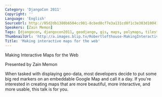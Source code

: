 ```yaml
---
Category: 'DjangoCon 2011'
Copyright: ''
Language: 'English'
SourceUrl: http://05d2db1380b6504cc981-8cbed8cf7e3a131cd8f1c3e383d10041.r93.cf2.rackcdn.com/djangocon-2011/76_making-interactive-maps-for-the-web.m4v
Speakers: [Zain Memon]
Tags: [djangocon, djangocon2011, geodjango, gis, maps, polymaps, tilestash]
ThumbnailUrl: 'http://a.images.blip.tv/Robertlofthouse-MakingInteractiveMapsForTheWeb699-509.jpg'
Title: 'Making interactive maps for the web'
---
```

Making Interactive Maps for the Web

Presented by Zain Memon

When tasked with displaying geo-data, most developers decide to put some big
red markers on an embeddable Google Map and call it a day. If you're
interested in creating maps that are more beautiful, more interactive, and
more usable, this talk is for you.

